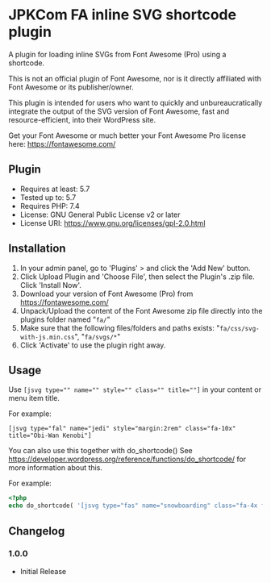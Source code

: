 JPKCom FA inline SVG shortcode plugin
===

A plugin for loading inline SVGs from Font Awesome (Pro) using a shortcode.

This is not an official plugin of Font Awesome, nor is it directly affiliated with Font Awesome or its publisher/owner.

This plugin is intended for users who want to quickly and unbureaucratically integrate the output of the SVG version of Font Awesome, fast and resource-efficient, into their WordPress site.

Get your Font Awesome or much better your Font Awesome Pro license here: https://fontawesome.com/

## Plugin

- Requires at least: 5.7
- Tested up to: 5.7
- Requires PHP: 7.4
- License: GNU General Public License v2 or later
- License URI: https://www.gnu.org/licenses/gpl-2.0.html


## Installation

1. In your admin panel, go to 'Plugins' > and click the 'Add New' button.
2. Click Upload Plugin and 'Choose File', then select the Plugin's .zip file. Click 'Install Now'.
3. Download your version of Font Awesome (Pro) from https://fontawesome.com/
4. Unpack/Upload the content of the Font Awesome zip file directly into the plugins folder named "`fa/`"
5. Make sure that the following files/folders and paths exists: "`fa/css/svg-with-js.min.css`", "`fa/svgs/*`"
6. Click 'Activate' to use the plugin right away.

## Usage

Use `[jsvg type="" name="" style="" class="" title=""]` in your content or menu item title.

For example:

```
[jsvg type="fal" name="jedi" style="margin:2rem" class="fa-10x" title="Obi-Wan Kenobi"]
```

You can also use this together with do_shortcode()
See https://developer.wordpress.org/reference/functions/do_shortcode/ for more information about this.

For example:

```php
<?php
echo do_shortcode( '[jsvg type="fas" name="snowboarding" class="fa-4x fa-rotate-270" title="Snowboarding"]' );
```

## Changelog ##

### 1.0.0 ###
* Initial Release